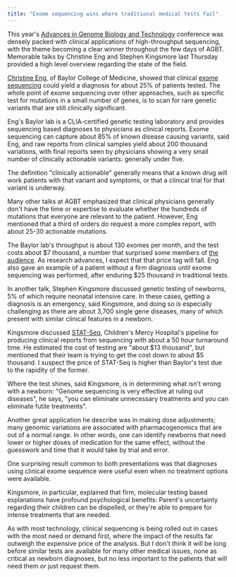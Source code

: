 ```yaml
---
title: "Exome sequencing wins where traditional medical tests fail"
---
```


This year's [Advances in Genome Biology and Technology](http://agbt.org/) conference was densely packed with clinical applications of high-throughput sequencing, with the theme becoming a clear winner throughout the few days of AGBT. Memorable talks by Christine Eng and Stephen Kingsmore last Thursday provided a high level overview regarding the state of the field. 

[]()
<a href="http://www.bcm.edu/genetics/index.cfm?pmid=10871">Christine Eng</a>, of Baylor College of Medicine, showed that clinical [exome sequencing](http://en.wikipedia.org/wiki/Exome_sequencing) could yield a diagnosis for about 25% of patients tested. The whole point of exome sequencing over other approaches, such as specific test for mutations in a small number of genes, is to scan for rare genetic variants that are still clinically significant.

Eng's Baylor lab is a CLIA-certified genetic testing laboratory and provides sequencing based diagnoses to physicians as clinical reports. Exome sequencing can capture about 85% of known disease causing  variants, said Eng, and raw reports from clinical samples yield about  200 thousand variations, with final reports seen by physicians showing a very small number of clinically actionable variants: generally under five.

The definition "clinically actionable" generally means that a known drug will work patients with that variant and symptoms, or that a clinical trial for that variant is underway.

Many other talks at AGBT emphasized that clinical physicians generally don't have the time or expertise to evaluate whether the hundreds of mutations that everyone are relevant to the patient. However, Eng mentioned that a third of orders do request a more complex report, with about 25-30 actionable mutations.

The Baylor lab's throughput is about 130 exomes per month, and the test costs about $7 thousand, a number that surprised some members of [the](https://twitter.com/LabSpaces/status/304615176710258690) [audience](https://twitter.com/robincoope/status/304613857966579712). As research advances, I expect that that price tag will fall. Eng also gave an example of a patient without a firm diagnosis until exome sequencing was performed, after enduring $25 thousand in traditional tests.

In another talk, Stephen Kingsmore discussed genetic testing of newborns, 5% of which require neonatal intensive care. In these cases, getting a diagnosis is an emergency, said Kingsmore, and doing so is especially challenging as there are about 3,700 single gene diseases, many of which present with similar clinical features in a newborn.

Kingsmore discussed [STAT-Seq](http://www.childrensmercy.org/Health_Care_Professionals/Research/Pediatric_Genomic_Medicine/STAT-Seq/), Children's Mercy Hospital's pipeline for producing clinical reports from sequencing with about a 50 hour turnaround time. He estimated the cost of testing are "about $13 thousand", but mentioned that their team is trying to get the cost down to about $5 thousand. I suspect the price of STAT-Seq is higher than Baylor's test due to the rapidity of the former.

Where the test shines, said Kingsmore, is in determining what isn't wrong with a newborn: "Genome sequencing is very effective at ruling out diseases", he says, "you can eliminate unnecessary treatments  and you can eliminate futile treatments".

Another great application he describe was in making dose adjustments; many genomic variations are associated with pharmacogenomics that are out of a normal range. In other words, one can identify newborns that need lower or higher doses of medication for the same effect, without the guesswork and time that it would take by trial and error.

One surprising result common to both presentations was that diagnoses using clinical exome sequence were useful even when no treatment options were available.

Kingsmore, in particular, explained that firm, molecular testing based explanations have profound psychological benefits: Parent's uncertainty regarding their children can be dispelled, or they're able to prepare for intense treatments that are needed.

As with most technology, clinical sequencing is being rolled out in cases with the most need or demand first, where the impact of the results far outweigh the expensive price of the analysis. But I don't think it will be long before similar tests are available for many other medical issues, none as critical as newborn diagnoses, but no less important to the patients that will need them or just request them.
